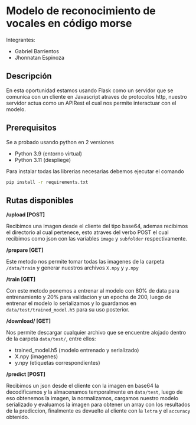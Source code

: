 # Modelo de reconocimiento de vocales en código morse

Integrantes:
- Gabriel Barrientos
- Jhonnatan Espinoza

## Descripción

En esta oportunidad estamos usando Flask como un servidor que se comunica con un cliente en Javascript atraves de protocolos http,
nuestro servidor actua como un APIRest el cual nos permite interactuar con el modelo.

## Prerequisitos

Se a probado usando python en 2 versiones
- Python 3.9 (entorno virtual)
- Python 3.11 (despliege)

Para instalar todas las librerias necesarias debemos ejecutar el comando

```bash
pip install -r requirements.txt
```

## Rutas disponibles

**/upload [POST]**

Recibimos una imagen desde el cliente del tipo base64, ademas recibimos el directorio al cual pertenece,
esto atraves del verbo POST el cual recibimos como json con las variables `image` y `subfolder` respectivamente.

**/prepare [GET]**

Este metodo nos permite tomar todas las imagenes de la carpeta `/data/train` y generar nuestros archivos `X.npy` y  `y.npy`

**/train [GET]**

Con este metodo ponemos a entrenar al modelo con 80% de data para entrenamiento y 20% para validacion y un epochs de 200,
luego de entrenar el modelo lo serializamos y lo guardamos en `data/test/trained_model.h5` para su uso posterior.

**/download/<file> [GET]**

Nos permite descargar cualquier archivo que se encuentre alojado dentro de la carpeta `data/test/`, entre ellos:

- trained_model.h5 (modelo entrenado y serializado)
- X.npy (imagenes)
- y.npy (etiquetas correspondientes)

**/predict [POST]**

Recibimos un json desde el cliente con la imagen en base64 la decodificamos y la almacenamos temporalmente en `data/test`,
luego de eso obtenemos la imagen, la normalizamos, cargamos nuestro modelo serializado y evaluamos la imagen para obtener
un array con los resultados de la prediccion, finalmente es devuelto al cliente con la `letra` y el `accuracy` obtenido.
